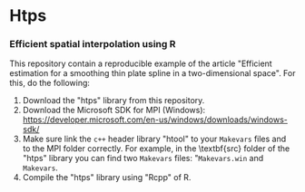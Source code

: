 # Htps 
### Efficient spatial interpolation using R

This repository contain a reproducible example of the article "Efficient estimation for a smoothing thin plate spline in a two-dimensional space". For this, do the following:

1. Download the "htps" library from this repository.
2. Download the Microsoft SDK for MPI (Windows): https://developer.microsoft.com/en-us/windows/downloads/windows-sdk/
3. Make sure link the $\texttt{c++}$ header library "htool" to your $\texttt{Makevars}$ files and to the MPI folder correctly. For example, in the \textbf{src} folder of the "htps" library you can find two $\texttt{Makevars}$ files: "$\texttt{Makevars.win}$ and $\texttt{Makevars}$. 
4. Compile the "htps" library using "Rcpp" of R. 
